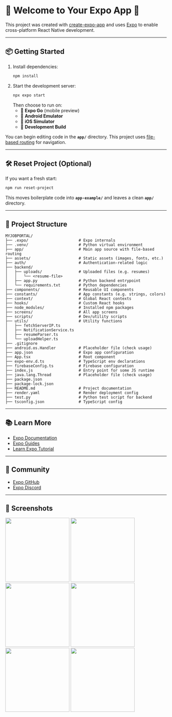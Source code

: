 # 🚀 Welcome to Your Expo App 👋

This project was created with [create-expo-app](https://www.npmjs.com/package/create-expo-app) and uses [Expo](https://expo.dev) to enable cross-platform React Native development.

---

## 📦 Getting Started

1. Install dependencies:
   ```bash
   npm install
   ```
2. Start the development server:
   ```bash
   npx expo start
   ```
   Then choose to run on:
   - 📱 **Expo Go** (mobile preview)
   - 🤖 **Android Emulator**
   - 🍎 **iOS Simulator**
   - 🧪 **Development Build**

You can begin editing code in the **`app/`** directory. This project uses [file-based routing](https://docs.expo.dev/router/introduction) for navigation.

---

## 🛠️ Reset Project (Optional)

If you want a fresh start:

```bash
npm run reset-project
```

This moves boilerplate code into **`app-example/`** and leaves a clean **`app/`** directory.

---

## 📁 Project Structure

```
MYJOBPORTAL/
├── .expo/                      # Expo internals
├── .venv/                      # Python virtual environment
├── app/                        # Main app source with file-based routing
├── assets/                     # Static assets (images, fonts, etc.)
├── auth/                       # Authentication-related logic
├── backend/
│   ├── uploads/                # Uploaded files (e.g. resumes)
│   │   └── <resume-file>
│   ├── app.py                  # Python backend entrypoint
│   └── requirements.txt        # Python dependencies
├── components/                 # Reusable UI components
├── constants/                  # App constants (e.g. strings, colors)
├── context/                    # Global React contexts
├── hooks/                      # Custom React hooks
├── node_modules/               # Installed npm packages
├── screens/                    # All app screens
├── scripts/                    # Dev/utility scripts
├── utils/                      # Utility functions
│   ├── fetchServerIP.ts
│   ├── NotificationService.ts
│   ├── resumeParser.ts
│   └── uploadHelper.ts
├── .gitignore
├── android.os.Handler          # Placeholder file (check usage)
├── app.json                    # Expo app configuration
├── App.tsx                     # Root component
├── expo-env.d.ts               # TypeScript env declarations
├── firebaseConfig.ts           # Firebase configuration
├── index.js                    # Entry point for some JS runtime
├── java.lang.Thread            # Placeholder file (check usage)
├── package.json
├── package-lock.json
├── README.md                   # Project documentation
├── render.yaml                 # Render deployment config
├── test.py                     # Python test script for backend
├── tsconfig.json               # TypeScript config
```

---

## 📚 Learn More

- [Expo Documentation](https://docs.expo.dev/)
- [Expo Guides](https://docs.expo.dev/guides)
- [Learn Expo Tutorial](https://docs.expo.dev/tutorial/introduction)

---

## 💬 Community

- [Expo GitHub](https://github.com/expo/expo)
- [Expo Discord](https://chat.expo.dev)

---

## 📸 Screenshots
<p float="left">
  <img src="https://github.com/user-attachments/assets/cd15d1d6-4e75-45e8-922d-f14cd9785eaa" width="200" />
  <img src="https://github.com/user-attachments/assets/3b1da7fd-1cfb-4b03-bcfc-ca8dba94712a" width="200" />
  <img src="https://github.com/user-attachments/assets/60f7d17c-70e4-4d7a-9ecb-aa84d505ec62" width="200" />
  <img src="https://github.com/user-attachments/assets/e72a05a8-0636-48a8-8da5-7ecd999c580a" width="200" />
  <img src="https://github.com/user-attachments/assets/1ffe2d03-efad-44a3-8654-0c85ac8666f3" width="200" />
  <img src="https://github.com/user-attachments/assets/f9b0719f-e669-4e33-8c0d-b4c1ef7edf67" width="200" />
</p>
